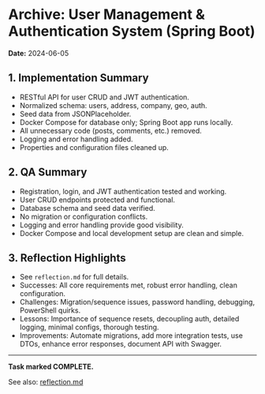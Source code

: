 # Archive: User Management & Authentication System (Spring Boot)

**Date:** 2024-06-05

## 1. Implementation Summary
- RESTful API for user CRUD and JWT authentication.
- Normalized schema: users, address, company, geo, auth.
- Seed data from JSONPlaceholder.
- Docker Compose for database only; Spring Boot app runs locally.
- All unnecessary code (posts, comments, etc.) removed.
- Logging and error handling added.
- Properties and configuration files cleaned up.

## 2. QA Summary
- Registration, login, and JWT authentication tested and working.
- User CRUD endpoints protected and functional.
- Database schema and seed data verified.
- No migration or configuration conflicts.
- Logging and error handling provide good visibility.
- Docker Compose and local development setup are clean and simple.

## 3. Reflection Highlights
- See `reflection.md` for full details.
- Successes: All core requirements met, robust error handling, clean configuration.
- Challenges: Migration/sequence issues, password handling, debugging, PowerShell quirks.
- Lessons: Importance of sequence resets, decoupling auth, detailed logging, minimal configs, thorough testing.
- Improvements: Automate migrations, add more integration tests, use DTOs, enhance error responses, document API with Swagger.

---

**Task marked COMPLETE.**

See also: [reflection.md](../../reflection.md) 